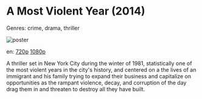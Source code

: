 # A Most Violent Year (2014)

Genres: crime, drama, thriller

![poster](http://image.tmdb.org/t/p/w500/pzRAFabX5zJJqNMVNGdgQTxbZJ2.jpg)

en:
  [720p](magnet:?xt=urn:btih:5900790c5636f09ccc8beb840a6e77df23bde56e&dn=A+Most+Violent+Year+(2014)&tr=udp%3A%2F%2Ftracker.yify-torrents.com%2Fannounce&tr=udp%3A%2F%2Fopen.demonii.com%3A1337&tr=udp%3A%2F%2Fexodus.desync.com%3A6969&tr=udp%3A%2F%2Ftracker.istole.it%3A80&tr=udp%3A%2F%2Ftracker.publicbt.com%3A80&tr=udp%3A%2F%2Ftracker.openbittorrent.com%3A80&tr=udp%3A%2F%2Ftracker.leechers-paradise.org%3A6969&tr=udp%3A%2F%2F9.rarbg.com%3A2710&tr=udp%3A%2F%2Ftracker.coppersurfer.tk%3A6969)
  [1080p](magnet:?xt=urn:btih:ECF3F6ABB0DF0E57C98467289DC9CDE4EE233130&tr=udp://glotorrents.pw:6969/announce&tr=udp://tracker.opentrackr.org:1337/announce&tr=udp://torrent.gresille.org:80/announce&tr=udp://tracker.openbittorrent.com:80&tr=udp://tracker.coppersurfer.tk:6969&tr=udp://tracker.leechers-paradise.org:6969&tr=udp://p4p.arenabg.ch:1337&tr=udp://tracker.internetwarriors.net:1337)
  


A thriller set in New York City during the winter of 1981, statistically one of the most violent years in the city's history, and centered on a the lives of an immigrant and his family trying to expand their business and capitalize on opportunities as the rampant violence, decay, and corruption of the day drag them in and threaten to destroy all they have built.